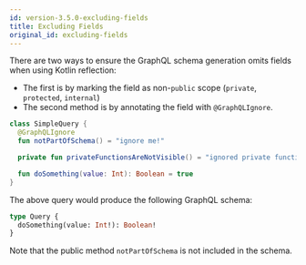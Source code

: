```yaml
---
id: version-3.5.0-excluding-fields
title: Excluding Fields
original_id: excluding-fields
---
```


There are two ways to ensure the GraphQL schema generation omits fields when using Kotlin reflection:

* The first is by marking the field as non-`public` scope (`private`, `protected`, `internal`)
* The second method is by annotating the field with `@GraphQLIgnore`.

```kotlin
class SimpleQuery {
  @GraphQLIgnore
  fun notPartOfSchema() = "ignore me!"

  private fun privateFunctionsAreNotVisible() = "ignored private function"

  fun doSomething(value: Int): Boolean = true
}
```

The above query would produce the following GraphQL schema:

```graphql
type Query {
  doSomething(value: Int!): Boolean!
}
```

Note that the public method `notPartOfSchema` is not included in the schema.
